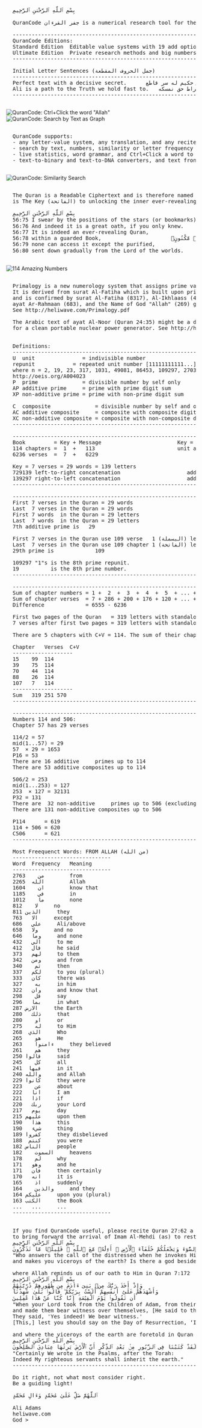 ﻿<pre>

  بِسْمِ ٱللَّهِ ٱلرَّحْمَٰنِ ٱلرَّحِيمِ

  QuranCode جفر القرءان is a numerical research tool for the Final Book of God, Al-Quran (القرءان).

  ------------------------------------------------------------------------------
  QuranCode Editions:
  Standard Edition	Editable value systems with 19 add options.	[Start normally]
  Ultimate Edition	Private research methods and big numbers.	[Start with Shift]
  ------------------------------------------------------------------------------

  Initial Letter Sentences (جمل الحروف المقطعة)
  ------------------------------------------------------------------------------
  Perfect text with a decisive secret.		نص حكيم له سر قاطع
  Ali is a path to the Truth we hold fast to.	علي صراط حق نمسكه
  ------------------------------------------------------------------------------

</pre>
![QuranCode: Ctrl+Click the word "Allah"](https://raw.githubusercontent.com/heliwave/QuranCode/master/Common/Images/1.png?raw=true "Search Results as Text")
![QuranCode: Search by Text as Graph    ](https://raw.githubusercontent.com/heliwave/QuranCode/master/Common/Images/2.png?raw=true "Search Results as Graph")
<pre>

  QuranCode supports:
  - any letter-value system, any translation, and any reciter.
  - search by text, numbers, similarity or letter frequency sum.
  - live statistics, word grammar, and Ctrl+Click a word to display verses with related words.
  - text-to-binary and text-to-DNA converters, and text front-back symmetry.

</pre>
![QuranCode: Similarity Search          ](https://raw.githubusercontent.com/heliwave/QuranCode/master/Common/Images/3.png?raw=true "Letters of Similar Verses = Sum of chapter numbers")
<pre>

  The Quran is a Readable Ciphertext and is therefore named Al-Quran (قرءان) and its first chapter
  is The Key (الفاتحة) to unlocking the inner ever-revealing Quran (القرءان الكريم) as per Quran 56:75-80

  بِسْمِ ٱللَّهِ ٱلرَّحْمَٰنِ ٱلرَّحِيمِ
  56:75	I swear by the positions of the stars (or bookmarks)!		۞ فَلَآ أُقْسِمُ بِمَوَٰقِعِ ٱلنُّجُومِ
  56:76	And indeed it is a great oath, if you only knew.		وَإِنَّهُۥ لَقَسَمٌۭ لَّوْ تَعْلَمُونَ عَظِيمٌ
  56:77	It is indeed an ever-revealing Quran,				إِنَّهُۥ لَقُرْءَانٌۭ كَرِيمٌۭ
  56:78	within a guarded Book,						فِى كِتَٰبٍۢ مَّكْنُونٍۢ
  56:79	none can access it except the purified,				لَّا يَمَسُّهُۥٓ إِلَّا ٱلْمُطَهَّرُونَ
  56:80	sent down gradually from the Lord of the worlds.		تَنزِيلٌۭ مِّن رَّبِّ ٱلْعَٰلَمِينَ

</pre>
![114 Amazing Numbers                   ](https://raw.githubusercontent.com/heliwave/QuranCode/master/Common/Images/4.png?raw=true "Quran's 114 Amazing Numbers")
<pre>

  Primalogy is a new numerology system that assigns prime values to the Arabic alphabet.
  It is derived from surat Al-Fatiha which is built upon prime numbers (7 verses, 29 words, 139 letters)
  and is confirmed by surat Al-Fatiha (8317), Al-Ikhlaass (4201/3167), ayat Al-Kursi (11261),
  ayat Ar-Rahmaan (683), and the Name of God "Allah" (269) glory to Him alone.
  See http://heliwave.com/Primalogy.pdf

  The Arabic text of ayat Al-Noor (Quran 24:35) might be a design by Allah All-knowing
  for a clean portable nuclear power generator. See http://heliwave.com


  Definitions:
  ------------------------------------------------------------------------------
  U  unit               = indivisible number                              PINK
  repunit            = repeated unit number [11111111111...] = (10^n - 1)/9
  where n = 2, 19, 23, 317, 1031, 49081, 86453, 109297, 270343
  http://oeis.org/A004023
  P  prime              = divisible number by self only
  AP additive prime     = prime with prime digit sum                      BLUE
  XP non-additive prime = prime with non-prime digit sum                 GREEN

  C  composite              = divisible number by self and others
  AC additive composite     = composite with composite digit sum         RED
  XC non-additive composite = composite with non-composite digit sum     BROWN
  ------------------------------------------------------------------------------

  ------------------------------------------------------------------------------
  Book         = Key + Message                        Key = chapter 1 = الفاتحة
  114 chapters =  1  +   113                          unit and additive prime
  6236 verses  =  7  +   6229                                  additive primes

  Key = 7 verses = 29 words = 139 letters                      additive primes
  729139 left-to-right concatenation                     additive prime
  139297 right-to-left concatenation                     additive prime
  ------------------------------------------------------------------------------

  ------------------------------------------------------------------------------
  First 7 verses in the Quran = 29 words
  Last  7 verses in the Quran = 29 words
  First 7 words  in the Quran = 29 letters
  Last  7 words  in the Quran = 29 letters
  7th additive prime is   29

  First 7 verses in the Quran use 109 verse   1 (البسملة) letters
  Last  7 verses in the Quran use 109 chapter 1 (الفاتحة) letters
  29th prime is             109

  109297 "1"s is the 8th prime repunit.
  19          is the 8th prime number.
  ------------------------------------------------------------------------------

  ------------------------------------------------------------------------------
  Sum of chapter numbers = 1 +  2  +  3  +  4  +  5  + ... + 114  =  6555
  Sum of chapter verses  = 7 + 286 + 200 + 176 + 120 + ... +  6   =  6236
  Difference             = 6555 - 6236                            =   319

  First two pages of the Quran   = 319 letters with standalone hamza of الءاخرة
  7 verses after first two pages = 319 letters with standalone hamza of الءاخر

  There are 5 chapters with C+V = 114. The sum of their chapter numbers is 319.

  Chapter	Verses	C+V
  -------------------
  15	99	114
  39	75	114
  70	44	114
  88	26	114
  107	7	114
  -------------------
  Sum	319	251	570
  ------------------------------------------------------------------------------

  ------------------------------------------------------------------------------
  Numbers 114 and 506:
  Chapter 57 has 29 verses

  114/2 = 57
  mid(1...57) = 29
  57  × 29 = 1653
  P16 = 53
  There are 16 additive     primes up to 114
  There are 53 additive composites up to 114

  506/2 = 253
  mid(1...253) = 127
  253  × 127 = 32131
  P32 = 131
  There are  32 non-additive     primes up to 506 (excluding primes with digit sum = 10)
  There are 131 non-additive composites up to 506

  P114      = 619
  114 + 506 = 620
  C506      = 621
  ------------------------------------------------------------------------------

  Most Freequenct Words: FROM ALLAH (من الله)
  -------------------------------
  Word	Frequency	Meaning
  -------------------------------
  من	2763		from
  الله	2265		Allah
  ان	1604		know that
  في	1185		in
  ما	1012		none
  لا	812		no
  الذين	811		they
  الا	763		except
  علي	686		Ali/above
  ولا	658		and no
  وما	646		and none
  الي	432		to me
  قال	412		he said
  لهم	373		to them
  ومن	342		and from
  ثم	340		then
  لكم	337		to you (plural)
  كان	333		there was
  به	327		in him
  وان	322		and know that
  قل	298		say
  بما	296		in what
  الارض	287		the Earth
  ذلك	280		that
  او	280		or
  له	275		to Him
  الذي	268		Who
  هو	265		He
  ءامنوا	263		they believed
  هم	261		they
  قالوا	250		said
  كل	245		all
  فيها	241		in it
  والله	240		and Allah
  كانوا	229		they were
  عن	223		about
  انا	222		I am
  اذا	221		if
  ربك	220		your Lord
  يوم	217		day
  عليهم	215		upon them
  هذا	190		this
  شيء	190		thing
  كفروا	189		they disbelieved
  كنتم	188		you were
  الناس	182		people
  السموت	182		heavens
  لم	178		why
  وهو	171		and he
  فان	171		then certainly
  انه	170		it is
  اذ	165		suddenly
  والذين	164		and they
  عليكم	164		upon you (plural)
  الكتب	163		the Book
  ...	...		...
  -------------------------------


  If you find QuranCode useful, please recite Quran 27:62 a prime number of times (preferably 313)
  to bring forward the arrival of Imam Al-Mehdi (as) to restore peace and justice to the crying Earth.
  بِسْمِ ٱللَّهِ ٱلرَّحْمَٰنِ ٱلرَّحِيمِ
  أَمَّن يُجِيبُ ٱلْمُضْطَرَّ إِذَا دَعَاهُ وَيَكْشِفُ ٱلسُّوٓءَ وَيَجْعَلُكُمْ خُلَفَآءَ ٱلْأَرْضِ ۗ أَءِلَٰهٌۭ مَّعَ ٱللَّهِ ۚ قَلِيلًۭا مَّا تَذَكَّرُونَ
  "Who answers the call of the distressed when he invokes Him and removes his distress,
  and makes you viceroys of the earth? Is there a god besides Allah? How little do you remember?"

  where Allah reminds us of our oath to Him in Quran 7:172
  بِسْمِ ٱللَّهِ ٱلرَّحْمَٰنِ ٱلرَّحِيمِ
  وَإِذْ أَخَذَ رَبُّكَ مِنۢ بَنِىٓ ءَادَمَ مِن ظُهُورِهِمْ ذُرِّيَّتَهُمْ
  وَأَشْهَدَهُمْ عَلَىٰٓ أَنفُسِهِمْ أَلَسْتُ بِرَبِّكُمْ ۖ قَالُوا۟ بَلَىٰ ۛ شَهِدْنَآ
  أَن تَقُولُوا۟ يَوْمَ ٱلْقِيَٰمَةِ إِنَّا كُنَّا عَنْ هَٰذَا غَٰفِلِينَ
  "When your Lord took from the Children of Adam, from their loins, their descendants
  and made them bear witness over themselves, [He said to them,] 'Am I not your Lord?'
  They said, 'Yes indeed! We bear witness.'
  [This,] lest you should say on the Day of Resurrection, ‘Indeed we were unaware of this."

  and where the viceroys of the earth are foretold in Quran 21:105
  بِسْمِ ٱللَّهِ ٱلرَّحْمَٰنِ ٱلرَّحِيمِ
  وَلَقَدْ كَتَبْنَا فِى ٱلزَّبُورِ مِنۢ بَعْدِ ٱلذِّكْرِ أَنَّ ٱلْأَرْضَ يَرِثُهَا عِبَادِىَ ٱلصَّٰلِحُونَ
  "Certainly We wrote in the Psalms, after the Torah:
  Indeed My righteous servants shall inherit the earth."
  ------------------------------------------------------------------------------

  Do it right, not what most consider right.
  Be a guiding light!

  ٱللَّهُمَّ صَلِّ عَلَىٰ مُحَمَّدٍ وَءَالِ مُحَمَّدٍ

  Ali Adams
  heliwave.com
  God >
</pre>
